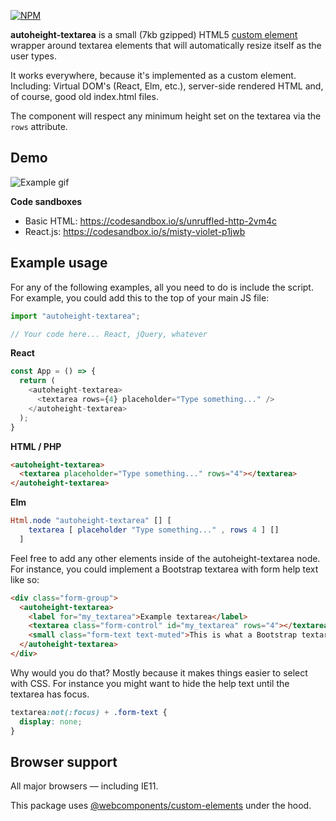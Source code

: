 [![NPM](https://nodei.co/npm/autoheight-textarea.png?compact=true)](https://npmjs.org/package/autoheight-textarea)

**autoheight-textarea** is a small (7kb gzipped) HTML5 [custom element](https://developer.mozilla.org/en-US/docs/Web/Web_Components/Using_custom_elements) wrapper around textarea elements that will automatically resize itself as the user types. 

It works everywhere, because it's implemented as a custom element. Including: Virtual DOM's (React, Elm, etc.), server-side rendered HTML and, of course, good old index.html files.

The component will respect any minimum height set on the textarea via the `rows` attribute.

## Demo
![Example gif](https://user-images.githubusercontent.com/391810/68760200-9e674480-0611-11ea-99a1-8bd57bfc764d.gif)

**Code sandboxes**

- Basic HTML: https://codesandbox.io/s/unruffled-http-2vm4c
- React.js: https://codesandbox.io/s/misty-violet-p1jwb


## Example usage

For any of the following examples, all you need to do is include the script. For example, you could add this to the top of your main JS file:

```JavaScript
import "autoheight-textarea";

// Your code here... React, jQuery, whatever
```

**React**
```JavaScript
const App = () => {
  return (
    <autoheight-textarea>
      <textarea rows={4} placeholder="Type something..." />
    </autoheight-textarea>
  );
}
```

**HTML / PHP**
```HTML
<autoheight-textarea>
  <textarea placeholder="Type something..." rows="4"></textarea>
</autoheight-textarea>
```

**Elm**
```Elm
Html.node "autoheight-textarea" [] [ 
    textarea [ placeholder "Type something..." , rows 4 ] [] 
  ]
```

Feel free to add any other elements inside of the autoheight-textarea node. For instance, you could implement a Bootstrap textarea with form help text like so:

```HTML
<div class="form-group">
  <autoheight-textarea>
    <label for="my_textarea">Example textarea</label>
    <textarea class="form-control" id="my_textarea" rows="4"></textarea>
    <small class="form-text text-muted">This is what a Bootstrap textarea looks like</small>
  </autoheight-textarea>
</div>
```

Why would you do that? Mostly because it makes things easier to select with CSS. For instance you might want to hide the help text until the textarea has focus.
```CSS
textarea:not(:focus) + .form-text {
  display: none;
}
```

## Browser support

All major browsers — including IE11.

This package uses [@webcomponents/custom-elements](https://www.npmjs.com/package/@webcomponents/custom-elements) under the hood.